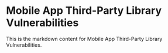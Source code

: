 # Mobile App Third-Party Library Vulnerabilities

This is the markdown content for Mobile App Third-Party Library Vulnerabilities.
